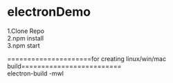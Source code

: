 # electronDemo

1.Clone Repo <br />
2.npm install <br />
3.npm start <br />

=====================for creating linux/win/mac build=========================<br />
electron-build -mwl<br />
